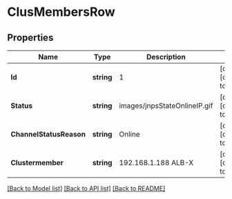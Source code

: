 # ClusMembersRow

## Properties
Name | Type | Description | Notes
------------ | ------------- | ------------- | -------------
**Id** | **string** | 1 | [optional] [default to null]
**Status** | **string** | images/jnpsStateOnlineIP.gif | [optional] [default to null]
**ChannelStatusReason** | **string** | Online | [optional] [default to null]
**Clustermember** | **string** | 192.168.1.188 ALB-X | [optional] [default to null]

[[Back to Model list]](../README.md#documentation-for-models) [[Back to API list]](../README.md#documentation-for-api-endpoints) [[Back to README]](../README.md)

